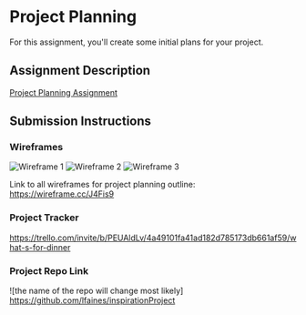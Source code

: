 # Project Planning
For this assignment, you'll create some initial plans for your project.

## Assignment Description
[Project Planning Assignment](https://education.launchcode.org/liftoff/assignments/planning/)

## Submission Instructions

### Wireframes

![Wireframe 1](https://myeclecticportfolio.files.wordpress.com/2019/05/wireframe2.png)
![Wireframe 2](https://myeclecticportfolio.files.wordpress.com/2019/05/wireframe1.png)
![Wireframe 3](https://myeclecticportfolio.files.wordpress.com/2019/05/wireframe1.png)


Link to all wireframes for project planning outline:
https://wireframe.cc/J4Fis9

### Project Tracker

https://trello.com/invite/b/PEUAldLv/4a49101fa41ad182d785173db661af59/what-s-for-dinner


### Project Repo Link

![the name of the repo will change most likely]
https://github.com/lfaines/inspirationProject
